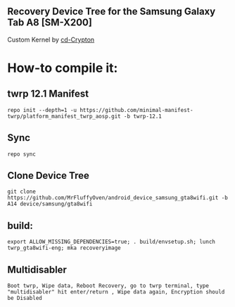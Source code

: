 ## Recovery Device Tree for the Samsung Galaxy Tab A8 [SM-X200]

Custom Kernel by [cd-Crypton](https://github.com/cd-Crypton)

# How-to compile it:

## twrp 12.1 Manifest
    repo init --depth=1 -u https://github.com/minimal-manifest-twrp/platform_manifest_twrp_aosp.git -b twrp-12.1
## Sync
    repo sync
## Clone Device Tree
    git clone https://github.com/MrFluffyOven/android_device_samsung_gta8wifi.git -b A14 device/samsung/gta8wifi
## build:
    export ALLOW_MISSING_DEPENDENCIES=true; . build/envsetup.sh; lunch twrp_gta8wifi-eng; mka recoveryimage
## Multidisabler
    Boot twrp, Wipe data, Reboot Recovery, go to twrp terminal, type "multidisabler" hit enter/return , Wipe data again, Encryption should be Disabled

